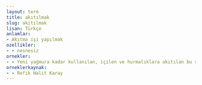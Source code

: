 ```yaml
---
layout: term
title: akıtılmak
slug: akitilmak
lisan: Türkçe
anlamlar:
- Akıtma işi yapılmak
ozellikler:
- - nesnesiz
ornekler:
- - Yeni yağmura kadar kullanılan, içilen ve hurmalıklara akıtılan bu sudur.
orneklerkaynak:
- - Refik Halit Karay
---
```

